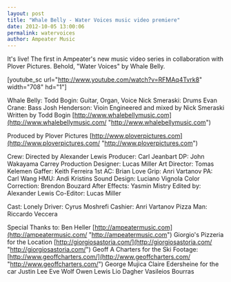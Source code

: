 ```yaml
---
layout: post
title: "Whale Belly - Water Voices music video premiere"
date: 2012-10-05 13:00:06
permalink: watervoices
author: Ampeater Music
---
```

It's live! The first in Ampeater's new music video series in collaboration with Plover Pictures. Behold, "Water Voices" by Whale Belly.

\[youtube\_sc url="http://www.youtube.com/watch?v=RFMAq4Tvrk8" width="708" hd="1"\]

Whale Belly: Todd Bogin: Guitar, Organ, Voice Nick Smeraski: Drums Evan Crane: Bass Josh Henderson: Vioin Engineered and mixed by Nick Smeraski Written by Todd Bogin [http://www.whalebellymusic.com](http://www.whalebellymusic.com/ "http://www.whalebellymusic.com")

<!-- more -->

Produced by Plover Pictures [http://www.ploverpictures.com](http://www.ploverpictures.com/ "http://www.ploverpictures.com")

Crew: Directed by Alexander Lewis Producer: Carl Jeanbart DP: John Wakayama Carrey Production Designer: Lucas Miller Art Director: Tomas Kelemen Gaffer: Keith Ferreira 1st AC: Brian Love Grip: Anri Vartanov PA: Carl Wang HMU: Andi Kristins Sound Design: Luciano Vignola Color Correction: Brendon Bouzard After Effects: Yasmin Mistry Edited by: Alexander Lewis Co-Editor: Lucas Miller

Cast: Lonely Driver: Cyrus Moshrefi Cashier: Anri Vartanov Pizza Man: Riccardo Veccera

Special Thanks to: Ben Heller [http://ampeatermusic.com](http://ampeatermusic.com/ "http://ampeatermusic.com") Giorgio's Pizzeria for the Location [http://giorgiosastoria.com/](http://giorgiosastoria.com/ "http://giorgiosastoria.com/") Geoff A Charters for the Ski Footage: [http://www.geoffcharters.com/](http://www.geoffcharters.com/ "http://www.geoffcharters.com/") George Mujica Claire Edersheine for the car Justin Lee Eve Wolf Owen Lewis Lio Dagher Vasileios Bourras